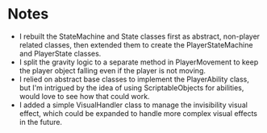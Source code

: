 # Notes
- I rebuilt the StateMachine and State classes first as abstract, non-player related classes, then extended them to create the PlayerStateMachine and PlayerState classes.
- I split the gravity logic to a separate method in PlayerMovement to keep the player object falling even if the player is not moving.
- I relied on abstract base classes to implement the PlayerAbility class, but I'm intrigued by the idea of using ScriptableObjects for abilities, would love to see how that could work.
- I added a simple VisualHandler class to manage the invisibility visual effect, which could be expanded to handle more complex visual effects in the future.